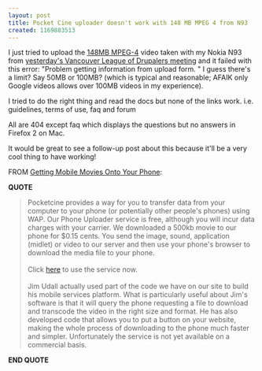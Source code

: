 ```yaml
---
layout: post
title: Pocket Cine uploader doesn't work with 148 MB MPEG 4 from N93
created: 1169883513
---
```

<p> I just tried to upload the <a href="/rt/I%20just%20tried%20to%20upload%20a%20148MB%20MPEG-4%20file%20taken%20with%20my%20Nokia%20N93%20and%20it%20failed%20with%20this%20error:%20">148MB MPEG-4</a> video taken with my Nokia N93 from <a href="http://groups.drupal.org/node/2436">yesterday&#39;s Vancouver League of Drupalers meeting</a> and it failed with this error: &quot;Problem getting information from upload form. &quot; I guess there&#39;s a limit? Say 50MB or 100MB? (which is typical and reasonable; AFAIK only Google videos allows over 100MB videos in my experience). </p><p> I tried to do the right thing and read the docs  but none of the links work. i.e. guidelines, terms of use, faq and forum </p><p> All are 404 except faq which displays the questions but no answers in Firefox 2 on Mac. </p><p> It would be great to see a follow-up post about this because it&#39;ll be a very cool thing to have working! </p><p> FROM <a href="http://www.mobilemuse.ca/comment/reply/212">Getting Mobile Movies Onto Your Phone</a>: </p><p> <strong>QUOTE</strong> </p><blockquote> Pocketcine provides a way for you to transfer data from your computer to your phone (or potentially other people&#39;s phones) using WAP. Our Phone Uploader service is free, although you will incur data charges with your carrier. We downloaded a 500kb movie to our phone for $0.15 cents. You send the image, sound, application (midlet) or video to our server and then use your phone&#39;s browser to download the media file to your phone. <br /> <br />Click <a href="http://pocketcine.com/uploader/">here</a> to use the service now. <br /> <br />Jim Udall actually used part of the code we have on our site to build his mobile services platform. What is particularly useful about Jim&#39;s software is that it will query the phone requesting a file to download and  transcode the video in the right size and format. He has also developed code that allows you to put a button on your website, making the whole process of downloading to the phone much faster and simpler. Unfortunately the service is not yet available on a commercial basis. </blockquote><p> <strong>END QUOTE</strong> </p>

